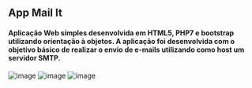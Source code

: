 ## App Mail It

#### Aplicação Web simples desenvolvida em HTML5, PHP7 e bootstrap utilizando orientação à objetos. A aplicação foi desenvolvida com o objetivo básico de realizar o envio de e-mails utilizando como host um servidor SMTP.

![image](https://user-images.githubusercontent.com/81277111/119235344-698e5480-bb08-11eb-9920-ef6e378f9e3a.png)
![image](https://user-images.githubusercontent.com/81277111/119235351-71e68f80-bb08-11eb-9528-3e8c2f75049e.png)
![image](https://user-images.githubusercontent.com/81277111/119235673-13221580-bb0a-11eb-8539-53b5b0ba8472.png)


